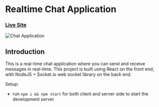 # Realtime Chat Application

### [Live Site](https://gourav-chat-jsm.netlify.app/)

![Chat Application](https://i.ytimg.com/vi/ZwFA3YMfkoc/maxresdefault.jpg)

## Introduction
This is a real-time chat application where you can send and receive messages in real-time. This project is built using React on the front end, with NodeJS + Socket.io web socket library on the back end.

Setup:
- run ```npm i && npm start``` for both client and server side to start the development server

